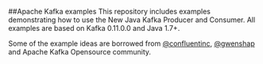 ##Apache Kafka examples
This repository includes examples demonstrating how to use the New Java Kafka Producer and Consumer.
All examples are based on Kafka 0.11.0.0 and Java 1.7+. 

Some of the example ideas are borrowed from [@confluentinc](https://github.com/confluentinc/examples/), [@gwenshap](https://github.com/gwenshap/kafka-examples) and Apache Kafka Opensource community.
